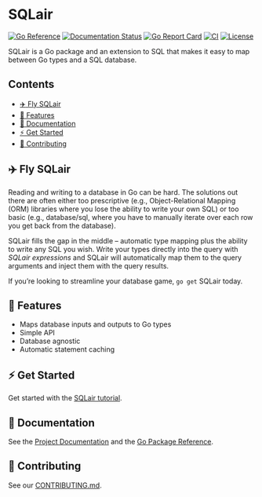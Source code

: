 # SQLair
[![Go Reference](https://pkg.go.dev/badge/github.com/canonical/sqlair)](https://pkg.go.dev/github.com/canonical/sqlair)
[![Documentation Status](https://readthedocs.com/projects/canonical-sqlair/badge/?version=latest)](https://canonical-sqlair.readthedocs-hosted.com/en/latest/?badge=latest)
[![Go Report Card](https://goreportcard.com/badge/github.com/canonical/sqlair)](https://goreportcard.com/report/github.com/canonical/sqlair)
[![CI](https://github.com/canonical/sqlair/actions/workflows/go-test.yml/badge.svg)](https://github.com/canonical/sqlair/actions/workflows/go-test.yml)
[![License](https://img.shields.io/badge/License-Apache%202.0-blue.svg)](LICENSE)

SQLair is a Go package and an extension to SQL that makes it easy to map between
Go types and a SQL database.

## Contents

* [:airplane: Fly SQLair](#airplane-fly-sqlair)
* [:dart: Features](#dart-features)
* [:open_book: Documentation](#open_book-documentation)
* [:zap: Get Started](#zap-get-started)
* [:dizzy: Contributing](#dizzy-contributing)

## :airplane: Fly SQLair

Reading and writing to a database in Go can be hard. The solutions out there are
often either too prescriptive (e.g., Object-Relational Mapping (ORM) libraries
where you lose the ability to write your own SQL) or too basic (e.g.,
database/sql, where you have to manually iterate over each row you get back from
the database).

SQLair fills the gap in the middle – automatic type mapping plus the ability to
write any SQL you wish. Write your types directly into the query with _SQLair
expressions_ and SQLair will automatically map them to the query arguments and
inject them with the query results.

If you’re looking to streamline your database game, `go get` SQLair today.

## :dart: Features

 * Maps database inputs and outputs to Go types
 * Simple API
 * Database agnostic
 * Automatic statement caching

## :zap: Get Started

Get started with the [SQLair
tutorial](https://canonical-sqlair.readthedocs-hosted.com/en/latest/tutorial/tutorial/).

## :open_book: Documentation

See the
[Project Documentation](https://canonical-sqlair.readthedocs-hosted.com/en/latest/) and
the [Go Package Reference](https://pkg.go.dev/github.com/canonical/sqlair).

## :dizzy: Contributing

See our [CONTRIBUTING.md](CONTRIBUTING.md).